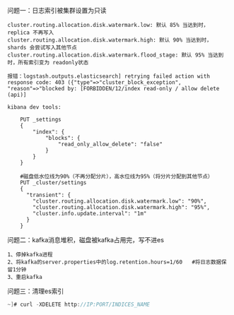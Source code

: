 问题一：日志索引被集群设置为只读

	cluster.routing.allocation.disk.watermark.low: 默认 85% 当达到时，replica 不再写入 
	cluster.routing.allocation.disk.watermark.high: 默认 90% 当达到时，shards 会尝试写入其他节点
	cluster.routing.allocation.disk.watermark.flood_stage: 默认 95% 当达到时，所有索引变为 readonly状态
	
	报错：logstash.outputs.elasticsearch] retrying failed action with response code: 403 ({"type"=>"cluster_block_exception", "reason"=>"blocked by: [FORBIDDEN/12/index read-only / allow delete (api)]
	
	kibana dev tools:
	
		PUT _settings
		{
		    "index": {
		    	"blocks": {
		    		"read_only_allow_delete": "false"
		    	}
		    }
		}
	
		#磁盘低水位线为90%（不再分配分片），高水位线为95%（将分片分配到其他节点）
		PUT _cluster/settings
		{
		  "transient": {
		    "cluster.routing.allocation.disk.watermark.low": "90%",
		    "cluster.routing.allocation.disk.watermark.high": "95%",
		    "cluster.info.update.interval": "1m"
		  }
		}

问题二：kafka消息堆积，磁盘被kafka占用完，写不进es

	1、停掉kafka进程
	2、将kafka的server.properties中的log.retention.hours=1/60   #将日志数据保留1分钟
	3、重启kafka

问题三：清理es索引

```c
~]# curl -XDELETE http://IP:PORT/INDICES_NAME
```

